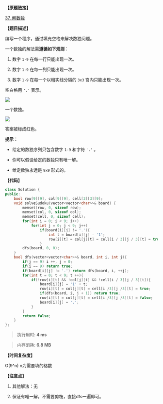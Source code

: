 **【原题链接】**

[37. 解数独](https://leetcode-cn.com/problems/sudoku-solver/)

**【题目描述】**

编写一个程序，通过填充空格来解决数独问题。

一个数独的解法需**遵循如下规则**：

1. 数字 `1-9` 在每一行只能出现一次。

1. 数字 `1-9` 在每一列只能出现一次。

1. 数字 `1-9` 在每一个以粗实线分隔的 `3x3` 宫内只能出现一次。

空白格用 `'.'` 表示。

![](http://upload.wikimedia.org/wikipedia/commons/thumb/f/ff/Sudoku-by-L2G-20050714.svg/250px-Sudoku-by-L2G-20050714.svg.png "")

一个数独。

![](http://upload.wikimedia.org/wikipedia/commons/thumb/3/31/Sudoku-by-L2G-20050714_solution.svg/250px-Sudoku-by-L2G-20050714_solution.svg.png "")

答案被标成红色。

**提示：**

- 给定的数独序列只包含数字 `1-9` 和字符 `'.'` 。

- 你可以假设给定的数独只有唯一解。

- 给定数独永远是 `9x9` 形式的。

**【代码】**

```cpp
class Solution {
public:
    bool row[9][9], col[9][9], cell[3][3][9];
    void solveSudoku(vector<vector<char>>& board) {
        memset(row, 0, sizeof row);
        memset(col, 0, sizeof col);
        memset(cell, 0, sizeof cell);
        for(int i = 0; i < 9; i++)
            for(int j = 0; j < 9; j++)
                if(board[i][j] != '.'){
                    int t = board[i][j] - '1';
                    row[i][t] = col[j][t] = cell[i / 3][j / 3][t] = true;
                }
        dfs(board, 0, 0);
    }
    bool dfs(vector<vector<char>>& board, int i, int j){
        if(j == 9) i ++, j = 0;
        if(i == 9) return true;
        if(board[i][j] != '.') return dfs(board, i, ++j);
        for(int t = 0; t < 9; t ++){
            if(!row[i][t] && !col[j][t] && !cell[i / 3][j / 3][t]){
                board[i][j] = '1' + t;
                row[i][t] = col[j][t] = cell[i /3][j /3][t] = true;
                if(dfs(board, i, j + 1)) return true;
                row[i][t] = col[j][t] = cell[i /3][j /3][t] = false;
                board[i][j] = '.';
            }
        }
        return false;
    }
};
```

> 执行用时: **4 ms**

> 内存消耗: **6.8 MB**

**【时间复杂度】**

O(9^n) n为需要填的格数  

**【注意点】**

1. 其他解法：无

1. 保证有唯一解，不需要剪枝，直接dfs一遍即可。

